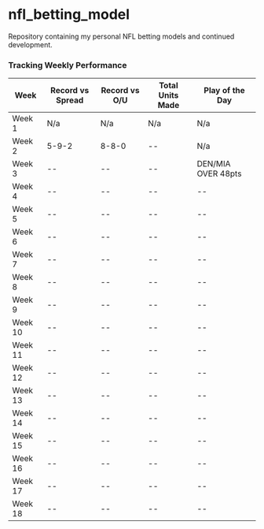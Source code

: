 # nfl_betting_model
Repository containing my personal NFL betting models and continued development.

### Tracking Weekly Performance

| Week    | Record vs Spread | Record vs O/U | Total Units Made | Play of the Day    |
| ------- | ---------------- | ------------- | ---------------- | ------------------ |
| Week 1  | N/a              | N/a           | N/a              | N/a                |
| Week 2  | 5-9-2            | 8-8-0         | --               | N/a                |
| Week 3  | --               | --            | --               | DEN/MIA OVER 48pts |
| Week 4  | --               | --            | --               | --                 |
| Week 5  | --               | --            | --               | --                 |
| Week 6  | --               | --            | --               | --                 |
| Week 7  | --               | --            | --               | --                 |
| Week 8  | --               | --            | --               | --                 |
| Week 9  | --               | --            | --               | --                 |
| Week 10 | --               | --            | --               | --                 |
| Week 11 | --               | --            | --               | --                 |
| Week 12 | --               | --            | --               | --                 |
| Week 13 | --               | --            | --               | --                 |
| Week 14 | --               | --            | --               | --                 |
| Week 15 | --               | --            | --               | --                 |
| Week 16 | --               | --            | --               | --                 |
| Week 17 | --               | --            | --               | --                 |
| Week 18 | --               | --            | --               | --                 |
